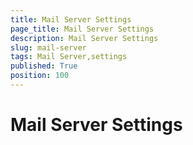 ```yaml
---
title: Mail Server Settings
page_title: Mail Server Settings
description: Mail Server Settings
slug: mail-server
tags: Mail Server,settings
published: True
position: 100
---
```


# Mail Server Settings


